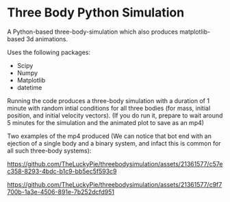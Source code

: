 # Three Body Python Simulation
A Python-based three-body-simulation which also produces matplotlib-based 3d animations.

Uses the following packages:
- Scipy
- Numpy
- Matplotlib
- datetime

Running the code produces a three-body simulation with a duration of 1 minute with random intial conditions for all three bodies (for mass, initial position, and initial velocity vectors). (If you do run it, prepare to wait around 5 minutes for the simulation and the animated plot to save as an mp4)

Two examples of the mp4 produced (We can notice that bot end with an ejection of a single body and a binary system, and infact this is common for all such three-body systems):




https://github.com/TheLuckyPie/threebodysimulation/assets/21361577/c57ec358-8293-4bdc-b1c9-bb5ec5f593c9

https://github.com/TheLuckyPie/threebodysimulation/assets/21361577/c9f7700b-1a3e-4506-891e-7b252dcfd951



